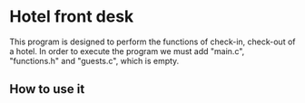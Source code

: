 # Hotel front desk
This program is designed to perform the functions of check-in, check-out of a hotel.
In order to execute the program we must add "main.c", "functions.h" and "guests.c", which is empty.

## How to use it
